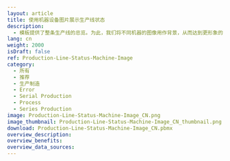 ```yaml
---
layout: article
title: 使用机器设备图片展示生产线状态
description: 
  - 模板提供了整条生产线的总览。为此，我们将不同机器的图像用作背景，从而达到更形象的效果。这可以让您快速地了解到不同工作站的当前状态，并迅速地处理出现的任何故障。用您自己的数据源替换其中的固定变量，经过简单几步，就可将生产线的状态全面地展示出来。 
lang: cn
weight: 2000
isDraft: false
ref: Production-Line-Status-Machine-Image
category:
  - 所有
  - 推荐
  - 生产制造
  - Error
  - Serial Production
  - Process
  - Series Production
image: Production-Line-Status-Machine-Image_CN.png
image_thumbnail: Production-Line-Status-Machine-Image_CN_thumbnail.png
download: Production-Line-Status-Machine-Image_CN.pbmx
overview_description:
overview_benefits:
overview_data_sources:
---
```

